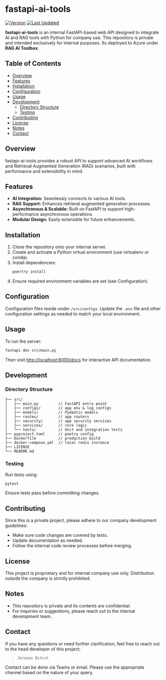 # fastapi-ai-tools

[![Version](https://img.shields.io/badge/version-0.2.4.0228-blue)](https://github.com/jayseregon/programming/fastapi/fastapi-ai-tools)
[![Last Updated](https://img.shields.io/badge/last%20updated-2025.02.28-brightgreen)](https://github.com/jayseregon/programming/fastapi/fastapi-ai-tools)

**fastapi-ai-tools** is an internal FastAPI-based web API designed to integrate AI and RAG tools with Python for company use. This repository is private and intended exclusively for internal purposes. Its deployed to Azure under **RAG AI Toolbox**.

## Table of Contents
- [Overview](#overview)
- [Features](#features)
- [Installation](#installation)
- [Configuration](#configuration)
- [Usage](#usage)
- [Development](#development)
  - [Directory Structure](#directory-structure)
  - [Testing](#testing)
- [Contributing](#contributing)
- [License](#license)
- [Notes](#notes)
- [Contact](#contact)

## Overview
fastapi-ai-tools provides a robust API to support advanced AI workflows and Retrieval Augmented Generation (RAG) scenarios, built with performance and extensibility in mind.

## Features
- **AI Integration:** Seamlessly connects to various AI tools.
- **RAG Support:** Enhances retrieval augmented generation processes.
- **Asynchronous & Scalable:** Built on FastAPI to support high-performance asynchronous operations.
- **Modular Design:** Easily extensible for future enhancements.

## Installation
1. Clone the repository onto your internal server.
2. Create and activate a Python virtual environment (use virtualenv or conda).
3. Install dependencies:
   ```bash
   poertry install
   ```
4. Ensure required environment variables are set (see Configuration).

## Configuration
Configuration files reside under `/src/configs`. Update the `.env` file and other configuration settings as needed to match your local environment.

## Usage
To run the server:
```bash
fastapi dev src/main.py
```
Then visit [http://localhost:8000/docs](http://localhost:8000/docs) for interactive API documentation.

## Development

### Directory Structure
```plaintext
├── src/
│   ├── main.py         // FastAPI entry point
│   ├── configs/        // app env & log configs
│   ├── models/         // Pydantic models
│   ├── routes/         // app routers
│   ├── security/       // app security services
│   ├── services/       // core logic
│   └── tests/          // Unit and integration tests
├── pyproject.toml      // poetry config
├── Dockerfile          // production build
├── docker-compose.yml  // local redis instance
├── LICENSE
└── README.md
```

### Testing
Run tests using:
```bash
pytest
```
Ensure tests pass before committing changes.

## Contributing
Since this is a private project, please adhere to our company development guidelines:
- Make sure code changes are covered by tests.
- Update documentation as needed.
- Follow the internal code review processes before merging.

## License
This project is proprietary and for internal company use only. Distribution outside the company is strictly prohibited.

## Notes
- This repository is private and its contents are confidential.
- For inquiries or suggestions, please reach out to the internal development team.

## Contact

If you have any questions or need further clarification, feel free to reach out to the head developer of this project:

>  `Jeremie Bitsch`

Contact can be done via Teams or email. Please use the appropriate channel based on the nature of your query.
